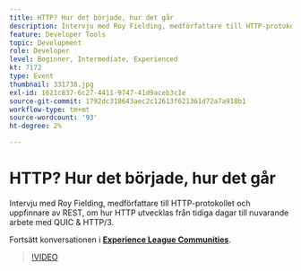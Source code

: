 ```yaml
---
title: HTTP? Hur det började, hur det går
description: Intervju med Roy Fielding, medförfattare till HTTP-protokollet och uppfinnare av REST, om hur HTTP utvecklas från tidiga dagar till nuvarande arbete med QUIC & HTTP/3. Den här sessionen skapades som en del av Adobe Developers Live Content Event.
feature: Developer Tools
topic: Development
role: Developer
level: Beginner, Intermediate, Experienced
kt: 7172
type: Event
thumbnail: 331738.jpg
exl-id: 1621c837-6c27-4411-9747-41d9aceb3c1e
source-git-commit: 1792dc318643aec2c12613f621361d72a7a918b1
workflow-type: tm+mt
source-wordcount: '93'
ht-degree: 2%

---
```


# HTTP? Hur det började, hur det går

Intervju med Roy Fielding, medförfattare till HTTP-protokollet och uppfinnare av REST, om hur HTTP utvecklas från tidiga dagar till nuvarande arbete med QUIC &amp; HTTP/3.

Fortsätt konversationen i **[Experience League Communities](https://adobe.ly/36Yd3v6)**.

>[!VIDEO](https://video.tv.adobe.com/v/331738/?quality=12&learn=on&hidetitle=true)
